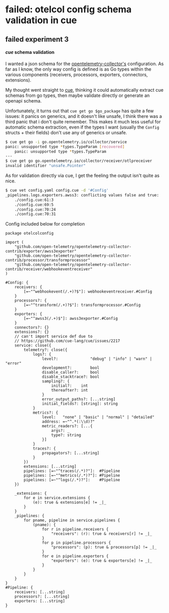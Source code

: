 # failed: otelcol config schema validation in cue

## failed experiment 3

#### _cue_ schema validation

I wanted a json schema for the
[opentelemetry-collector's](https://github.com/open-telemetry/opentelemetry-collector-contrib)
configuration.
As far as I know,
the only way config is defined is as Go types within the various components
(receivers, processors, exporters, connectors, extensions).

My thought went straight to [cue](https://cuelang.org/),
thinking it could automatically extract cue schemas from go types,
then maybe validate directly or generate an openapi schema.

Unfortunately,
it turns out that `cue get go $go_package` has quite a few issues:
it panics on generics, and it doesn't like unsafe,
I think there was a third panic that i don't quite remember.
This makes it much less useful for automatic schema extraction,
even if the types I want (usually the `Config` structs + their fields)
don't use any of generics or unsafe.

```sh
$ cue get go -i go.opentelemetry.io/collector/service
panic: unsupported type *types.TypeParam [recovered]
	panic: unsupported type *types.TypeParam
---
$ cue get go go.opentelemetry.io/collector/receiver/otlpreceiver
invalid identifier "unsafe.Pointer"
```

As for validation directly via cue,
I get the feeling the output isn't quite as nice.

```sh
$ cue vet config.yaml config.cue -d '#Config'
_pipelines.logs.exporters.awss3: conflicting values false and true:
    ./config.cue:61:3
    ./config.cue:69:5
    ./config.cue:70:24
    ./config.cue:70:31
```

Config included below for completion

```cue
package otelcolconfig

import (
	"github.com/open-telemetry/opentelemetry-collector-contrib/exporter/awss3exporter"
	"github.com/open-telemetry/opentelemetry-collector-contrib/processor/transformprocessor"
	"github.com/open-telemetry/opentelemetry-collector-contrib/receiver/webhookeventreceiver"
)

#Config: {
	receivers: {
		[=~"^webhookevent(/.+)?$"]: webhookeventreceiver.#Config
	}
	processors?: {
		[=~"^transform(/.+)?$"]: transformprocessor.#Config
	}
	exporters: {
		[=~"^awss3(/.+)$"]: awss3exporter.#Config
	}
	connectors?: {}
	extensions?: {}
	// can't import service def due to
	// https://github.com/cue-lang/cue/issues/2217
	service: close({
		telemetry?: close({
			logs?: {
				level?:              "debug" | "info" | "warn" | "error"
				development?:        bool
				disable_caller?:     bool
				disable_stacktrace?: bool
				sampling?: {
					initial?:    int
					thereafter?: int
				}
				error_output_paths?: [...string]
				initial_fields?: [string]: string
			}
			metrics?: {
				level:   "none" | "basic" | "normal" | "detailed"
				address: =~"^.*(:\\d)?"
				metric_readers?: [...{
					args?: _
					type?: string
				}]
			}
			traces?: {
				propagators?: [...string]
			}
		})
		extensions: [...string]
		pipelines: [=~"^traces(/.*)?"]:  #Pipeline
		pipelines: [=~"^metrics(/.*)?"]: #Pipeline
		pipelines: [=~"^logs(/.*)?"]:    #Pipeline
	})

	_extensions: {
		for e in service.extensions {
			(e): true & extensions[e] != _|_
		}
	}
	_pipelines: {
		for pname, pipeline in service.pipelines {
			(pname): {
				for r in pipeline.receivers {
					"receivers": (r): true & receivers[r] != _|_
				}
				for p in pipeline.processors {
					"processors": (p): true & processors[p] != _|_
				}
				for e in pipeline.exporters {
					"exporters": (e): true & exporters[e] != _|_
				}
			}
		}
	}
}
#Pipeline: {
	receivers: [...string]
	processors?: [...string]
	exporters: [...string]
}
```
